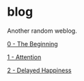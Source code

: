 # blog
Another random weblog.

[0 - The Beginning](0_the_beginning.md)

[1 - Attention](1_attention.md)

[2 - Delayed Happiness](2_delayed_happiness.md)
